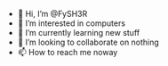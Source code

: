 - 👋 Hi, I’m @FySH3R
- 👀 I’m interested in computers
- 🌱 I’m currently learning new stuff
- 💞️ I’m looking to collaborate on nothing
- 📫 How to reach me noway

<!---
FySH3R/FySH3R is a ✨ special ✨ repository because its `README.md` (this file) appears on your GitHub profile.
You can click the Preview link to take a look at your changes.
--->

